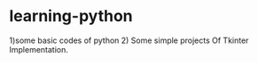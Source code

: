# learning-python
1)some basic codes of python 
2) Some simple projects Of Tkinter Implementation.

